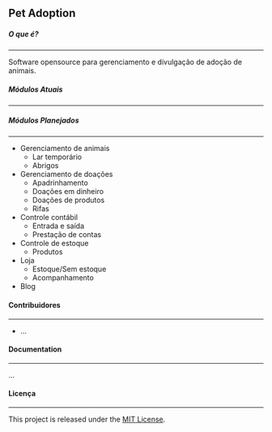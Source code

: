 Pet Adoption
---

##### O que é?
---------------------
Software opensource para gerenciamento e divulgação de adoção de animais.

##### Módulos Atuais
---------------------

##### Módulos Planejados
---------------------
 * Gerenciamento de animais 
    * Lar temporário
    * Abrigos
 * Gerenciamento de doações
    * Apadrinhamento
    * Doações em dinheiro
    * Doações de produtos
    * Rifas
 * Controle contábil
    * Entrada e saída
    * Prestação de contas
 * Controle de estoque
    * Produtos
 * Loja
    * Estoque/Sem estoque
    * Acompanhamento
 * Blog

#### Contribuidores
---------------------
* ...

#### Documentation
---------------------
...

#### Licença
---------------------
This project is released under the [MIT License](https://opensource.org/licenses/MIT).
